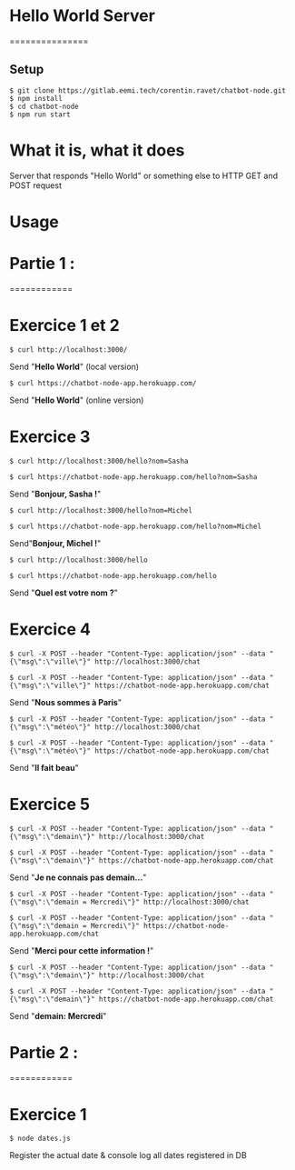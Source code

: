 # Hello World Server

===============

## Setup

```
$ git clone https://gitlab.eemi.tech/corentin.ravet/chatbot-node.git
$ npm install
$ cd chatbot-node
$ npm run start
```

# What it is, what it does

Server that responds "Hello World" or something else to HTTP GET and POST request

# Usage

# Partie 1 :

============

# Exercice 1 et 2

```
$ curl http://localhost:3000/
```

Send "**Hello World**" (local version)

```
$ curl https://chatbot-node-app.herokuapp.com/
```

Send "**Hello World**" (online version)

# Exercice 3

```
$ curl http://localhost:3000/hello?nom=Sasha
```

```
$ curl https://chatbot-node-app.herokuapp.com/hello?nom=Sasha
```

Send "**Bonjour, Sasha !**"

```
$ curl http://localhost:3000/hello?nom=Michel
```

```
$ curl https://chatbot-node-app.herokuapp.com/hello?nom=Michel
```

Send"**Bonjour, Michel !**"

```
$ curl http://localhost:3000/hello
```

```
$ curl https://chatbot-node-app.herokuapp.com/hello
```

Send "**Quel est votre nom ?**"

# Exercice 4

```
$ curl -X POST --header "Content-Type: application/json" --data "{\"msg\":\"ville\"}" http://localhost:3000/chat
```

```
$ curl -X POST --header "Content-Type: application/json" --data "{\"msg\":\"ville\"}" https://chatbot-node-app.herokuapp.com/chat
```

Send "**Nous sommes à Paris**"

```
$ curl -X POST --header "Content-Type: application/json" --data "{\"msg\":\"météo\"}" http://localhost:3000/chat
```

```
$ curl -X POST --header "Content-Type: application/json" --data "{\"msg\":\"météo\"}" https://chatbot-node-app.herokuapp.com/chat
```

Send "**Il fait beau**"

# Exercice 5

```
$ curl -X POST --header "Content-Type: application/json" --data "{\"msg\":\"demain\"}" http://localhost:3000/chat
```

```
$ curl -X POST --header "Content-Type: application/json" --data "{\"msg\":\"demain\"}" https://chatbot-node-app.herokuapp.com/chat
```

Send "**Je ne connais pas demain...**"

```
$ curl -X POST --header "Content-Type: application/json" --data "{\"msg\":\"demain = Mercredi\"}" http://localhost:3000/chat
```

```
$ curl -X POST --header "Content-Type: application/json" --data "{\"msg\":\"demain = Mercredi\"}" https://chatbot-node-app.herokuapp.com/chat
```

Send "**Merci pour cette information !**"

```
$ curl -X POST --header "Content-Type: application/json" --data "{\"msg\":\"demain\"}" http://localhost:3000/chat
```

```
$ curl -X POST --header "Content-Type: application/json" --data "{\"msg\":\"demain\"}" https://chatbot-node-app.herokuapp.com/chat
```

Send "**demain: Mercredi**"

# Partie 2 :

============

# Exercice 1

```
$ node dates.js
```

Register the actual date & console log all dates registered in DB
